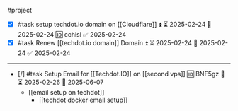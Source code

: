 #project

- [x] #task setup techdot.io domain on [[Cloudflare]] ⏫ ⏳ 2025-02-24 📅 2025-02-24 🆔 cchisl ✅ 2025-02-24
- [x] #task Renew [[techdot.io domain]] Domain ⏫ ⏳ 2025-02-24 📅 2025-02-24 ✅ 2025-02-24
___

- [/] #task Setup Email for [[Techdot.IO]] on [[second vps]] 🆔 BNF5gz 🔼 ⏳ 2025-02-26 📅 2025-06-07
	- [[email setup on techdot]]
		- [[techdot docker email setup]]
